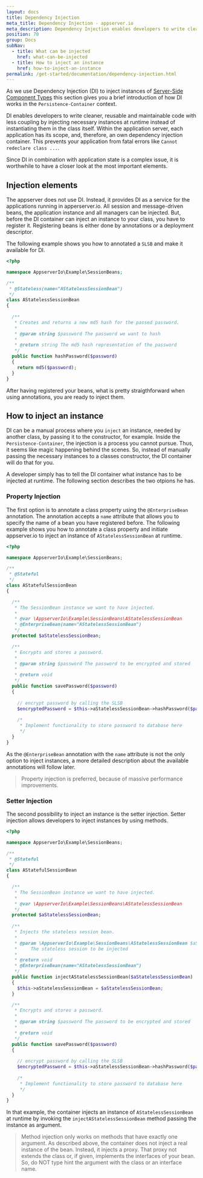 ```yaml
---
layout: docs
title: Dependency Injection
meta_title: Dependency Injection - appserver.io
meta_description: Dependency Injection enables developers to write cleaner, reusable and maintainable code with less coupling by injecting necessary instances at runtime.
position: 70
group: Docs
subNav:
  - title: What can be injected
    href: what-can-be-injected
  - title: How to inject an instance
    href: how-to-inject-an-instance
permalink: /get-started/documentation/dependency-injection.html
---
```

As we use Dependency Injection (DI) to inject instances of [Server-Side Component Types](<{{ "/get-started/documentation/persistence-container.html#server-side-component-types" | prepend: site.baseurl }}>) this section gives you a brief introduction of how DI works in the `Persistence-Container` context. 

DI enables developers to write cleaner, reusable and maintainable code with less coupling by injecting necessary instances at runtime instead of instantiating them in the class itself. Within the application server, each application has its scope, and, therefore, an  own dependency injection container. This prevents your application from fatal errors like `Cannot redeclare class ...`.

Since DI in combination with application state is a complex issue, it is worthwhile to have a closer look at the most important elements.

## Injection elements

The appserver does not use DI. Instead, it provides DI as a service for the applications running in apperserver.io. All session and message-driven beans, the application instance and all managers can be injected.  But, before the DI container can inject an instance to your class, you have to register it. Registering beans is either done by annotations or a deployment descriptor.

The following example shows you how to annotated a `SLSB` and make it available for DI.

```php
<?php

namespace AppserverIo\Example\SessionBeans;

/**
 * @Stateless(name="AStatelessSessionBean")
 */
class AStatelessSessionBean
{
  
  /**
   * Creates and returns a new md5 hash for the passed password.
   * 
   * @param string $password The password we want to hash
   * 
   * @return string The md5 hash representation of the password
   */
  public function hashPassword($password)
  {
    return md5($password);
  }
}
```

After having registered your beans, what is pretty straigthforward when using annotations, you are ready to inject them.

## How to inject an instance

DI can be a manual process where you `inject` an instance, needed by another class, by passing it to the constructor, for example. Inside the `Persistence-Container`, the injection is a process you cannot pursue. Thus, it seems like magic happening behind the scenes. So, instead of manually passing the necessary instances to a classes constructor, the DI container will do that for you.

A developer simply has to tell the DI container what instance has to be injected at runtime. The following section describes the two otpions he has.

### Property Injection

The first option is to annotate a class property using the `@EnterpriseBean` annotation. The annotation accepts a `name` attribute that allows you to specify the name of a bean you have registered before. The following example shows you how to annotate a class property and initiate appserver.io to inject an instance of `AStatelessSessionBean` at runtime.

```php
<?php

namespace AppserverIo\Example\SessionBeans;

/**
 * @Stateful
 */
class AStatefulSessionBean
{

  /**
   * The SessionBean instance we want to have injected.
   *
   * @var \AppserverIo\Example\SessionBeans\AStatelessSessionBean
   * @EnterpriseBean(name="AStatelessSessionBean")
   */
  protected $aStatelessSessionBean;

  /**
   * Encrypts and stores a password.
   *
   * @param string $password The password to be encrypted and stored
   *
   * @return void
   */
  public function savePassword($password)
  {
    
    // encrypt password by calling the SLSB
    $encryptedPassword = $this->aStatelessSessionBean->hashPassword($password);
    
    /*
     * Implement functionality to store password to database here
     */
  }
}
```

As the `@EnterpriseBean` annotation with the `name` attribute is not the only option to inject instances, a more detailed description about the available annotations will follow later.

> Property injection is preferred, because of massive performance improvements.

### Setter Injection

The second possibility to inject an instance is the setter injection. Setter injection allows developers to inject instances by using methods. 

```php
<?php

namespace AppserverIo\Example\SessionBeans;

/**
 * @Stateful
 */
class AStatefulSessionBean
{

  /**
   * The SessionBean instance we want to have injected.
   *
   * @var \AppserverIo\Example\SessionBeans\AStatelessSessionBean
   */
  protected $aStatelessSessionBean;
  
  /**
   * Injects the stateless session bean.
   *
   * @param \AppserverIo\Example\SessionBeans\AStatelessSessionBean $aStatelessSessionBean
   *     The stateless session to be injected
   *
   * @return void
   * @EnterpriseBean(name="AStatelessSessionBean")
   */
  public function injectAStatelessSessionBean($aStatelessSessionBean)
  {
    $this->aStatelessSessionBean = $aStatelessSessionBean;
  }

  /**
   * Encrypts and stores a password.
   *
   * @param string $password The password to be encrypted and stored
   *
   * @return void
   */
  public function savePassword($password)
  {
    
    // encrypt password by calling the SLSB
    $encryptedPassword = $this->aStatelessSessionBean->hashPassword($password);
    
    /*
     * Implement functionality to store password to database here
     */
  }
}
```

In that example, the container injects an instance of `AStatelessSessionBean` at runtime by invoking the `injectAStatelessSessionBean` method passing the instance as argument.

> Method injection only works on methods that have exactly one argument. As described above, the container does not inject a real instance of the bean. Instead, it injects a proxy. That proxy not extends the class or, if given, implements the interfaces of your bean. So, do NOT type hint the argument with the class or an interface name.

